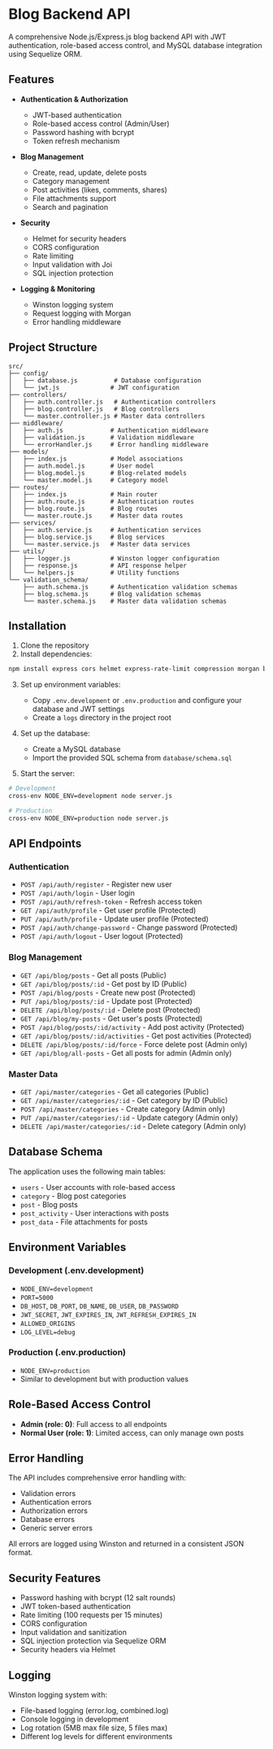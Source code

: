 # Blog Backend API

A comprehensive Node.js/Express.js blog backend API with JWT authentication, role-based access control, and MySQL database integration using Sequelize ORM.

## Features

- **Authentication & Authorization**

  - JWT-based authentication
  - Role-based access control (Admin/User)
  - Password hashing with bcrypt
  - Token refresh mechanism

- **Blog Management**

  - Create, read, update, delete posts
  - Category management
  - Post activities (likes, comments, shares)
  - File attachments support
  - Search and pagination

- **Security**

  - Helmet for security headers
  - CORS configuration
  - Rate limiting
  - Input validation with Joi
  - SQL injection protection

- **Logging & Monitoring**
  - Winston logging system
  - Request logging with Morgan
  - Error handling middleware

## Project Structure

```
src/
├── config/
│   ├── database.js          # Database configuration
│   └── jwt.js              # JWT configuration
├── controllers/
│   ├── auth.controller.js   # Authentication controllers
│   ├── blog.controller.js   # Blog controllers
│   └── master.controller.js # Master data controllers
├── middleware/
│   ├── auth.js             # Authentication middleware
│   ├── validation.js       # Validation middleware
│   └── errorHandler.js     # Error handling middleware
├── models/
│   ├── index.js            # Model associations
│   ├── auth.model.js       # User model
│   ├── blog.model.js       # Blog-related models
│   └── master.model.js     # Category model
├── routes/
│   ├── index.js            # Main router
│   ├── auth.route.js       # Authentication routes
│   ├── blog.route.js       # Blog routes
│   └── master.route.js     # Master data routes
├── services/
│   ├── auth.service.js     # Authentication services
│   ├── blog.service.js     # Blog services
│   └── master.service.js   # Master data services
├── utils/
│   ├── logger.js           # Winston logger configuration
│   ├── response.js         # API response helper
│   └── helpers.js          # Utility functions
└── validation_schema/
    ├── auth.schema.js      # Authentication validation schemas
    ├── blog.schema.js      # Blog validation schemas
    └── master.schema.js    # Master data validation schemas
```

## Installation

1. Clone the repository
2. Install dependencies:

```bash
npm install express cors helmet express-rate-limit compression morgan bcryptjs jsonwebtoken joi winston sequelize mysql2 uuid cross-env
```

3. Set up environment variables:

   - Copy `.env.development` or `.env.production` and configure your database and JWT settings
   - Create a `logs` directory in the project root

4. Set up the database:

   - Create a MySQL database
   - Import the provided SQL schema from `database/schema.sql`

5. Start the server:

```bash
# Development
cross-env NODE_ENV=development node server.js

# Production
cross-env NODE_ENV=production node server.js
```

## API Endpoints

### Authentication

- `POST /api/auth/register` - Register new user
- `POST /api/auth/login` - User login
- `POST /api/auth/refresh-token` - Refresh access token
- `GET /api/auth/profile` - Get user profile (Protected)
- `PUT /api/auth/profile` - Update user profile (Protected)
- `POST /api/auth/change-password` - Change password (Protected)
- `POST /api/auth/logout` - User logout (Protected)

### Blog Management

- `GET /api/blog/posts` - Get all posts (Public)
- `GET /api/blog/posts/:id` - Get post by ID (Public)
- `POST /api/blog/posts` - Create new post (Protected)
- `PUT /api/blog/posts/:id` - Update post (Protected)
- `DELETE /api/blog/posts/:id` - Delete post (Protected)
- `GET /api/blog/my-posts` - Get user's posts (Protected)
- `POST /api/blog/posts/:id/activity` - Add post activity (Protected)
- `GET /api/blog/posts/:id/activities` - Get post activities (Protected)
- `DELETE /api/blog/posts/:id/force` - Force delete post (Admin only)
- `GET /api/blog/all-posts` - Get all posts for admin (Admin only)

### Master Data

- `GET /api/master/categories` - Get all categories (Public)
- `GET /api/master/categories/:id` - Get category by ID (Public)
- `POST /api/master/categories` - Create category (Admin only)
- `PUT /api/master/categories/:id` - Update category (Admin only)
- `DELETE /api/master/categories/:id` - Delete category (Admin only)

## Database Schema

The application uses the following main tables:

- `users` - User accounts with role-based access
- `category` - Blog post categories
- `post` - Blog posts
- `post_activity` - User interactions with posts
- `post_data` - File attachments for posts

## Environment Variables

### Development (.env.development)

- `NODE_ENV=development`
- `PORT=5000`
- `DB_HOST`, `DB_PORT`, `DB_NAME`, `DB_USER`, `DB_PASSWORD`
- `JWT_SECRET`, `JWT_EXPIRES_IN`, `JWT_REFRESH_EXPIRES_IN`
- `ALLOWED_ORIGINS`
- `LOG_LEVEL=debug`

### Production (.env.production)

- `NODE_ENV=production`
- Similar to development but with production values

## Role-Based Access Control

- **Admin (role: 0)**: Full access to all endpoints
- **Normal User (role: 1)**: Limited access, can only manage own posts

## Error Handling

The API includes comprehensive error handling with:

- Validation errors
- Authentication errors
- Authorization errors
- Database errors
- Generic server errors

All errors are logged using Winston and returned in a consistent JSON format.

## Security Features

- Password hashing with bcrypt (12 salt rounds)
- JWT token-based authentication
- Rate limiting (100 requests per 15 minutes)
- CORS configuration
- Input validation and sanitization
- SQL injection protection via Sequelize ORM
- Security headers via Helmet

## Logging

Winston logging system with:

- File-based logging (error.log, combined.log)
- Console logging in development
- Log rotation (5MB max file size, 5 files max)
- Different log levels for different environments
